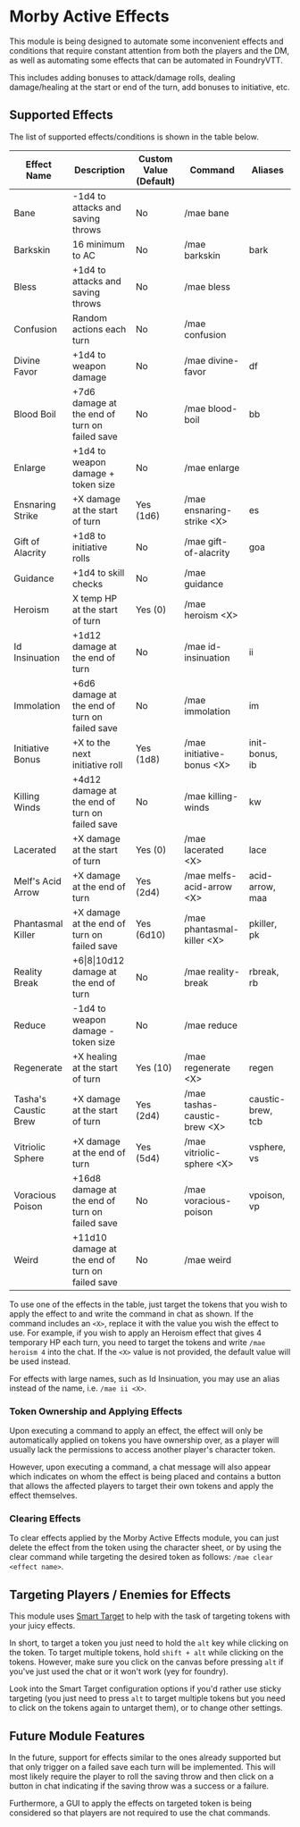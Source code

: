 # Morby Active Effects

This module is being designed to automate some inconvenient effects and conditions that require constant attention from both the players and the DM, as well as automating some effects that can be automated in FoundryVTT.

This includes adding bonuses to attack/damage rolls, dealing damage/healing at the start or end of the turn, add bonuses to initiative, etc.

## Supported Effects

The list of supported effects/conditions is shown in the table below.

| Effect Name          | Description                                     | Custom Value (Default) | Command                        | Aliases           |
| -------------------- | ----------------------------------------------- | ---------------------- | ------------------------------ | ----------------- |
| Bane                 | -1d4 to attacks and saving throws               | No                     | /mae bane                      |                   |
| Barkskin             | 16 minimum to AC                                | No                     | /mae barkskin                  | bark              |
| Bless                | +1d4 to attacks and saving throws               | No                     | /mae bless                     |                   |
| Confusion            | Random actions each turn                        | No                     | /mae confusion                 |                   |
| Divine Favor         | +1d4 to weapon damage                           | No                     | /mae divine-favor              | df                |
| Blood Boil           | +7d6 damage at the end of turn on failed save   | No                     | /mae blood-boil                | bb                |
| Enlarge              | +1d4 to weapon damage + token size              | No                     | /mae enlarge                   |                   |
| Ensnaring Strike     | +X damage at the start of turn                  | Yes (1d6)              | /mae ensnaring-strike \<X\>    | es                |
| Gift of Alacrity     | +1d8 to initiative rolls                        | No                     | /mae gift-of-alacrity          | goa               |
| Guidance             | +1d4 to skill checks                            | No                     | /mae guidance                  |                   |
| Heroism              | X temp HP at the start of turn                  | Yes (0)                | /mae heroism \<X\>             |                   |
| Id Insinuation       | +1d12 damage at the end of turn                 | No                     | /mae id-insinuation            | ii                |
| Immolation           | +6d6 damage at the end of turn on failed save   | No                     | /mae immolation                | im                |
| Initiative Bonus     | +X to the next initiative roll                  | Yes (1d8)              | /mae initiative-bonus \<X\>    | init-bonus, ib    |
| Killing Winds        | +4d12 damage at the end of turn on failed save  | No                     | /mae killing-winds             | kw                |
| Lacerated            | +X damage at the start of turn                  | Yes (0)                | /mae lacerated  \<X\>          | lace              |
| Melf's Acid Arrow    | +X damage at the end of turn                    | Yes (2d4)              | /mae melfs-acid-arrow \<X\>    | acid-arrow, maa   |
| Phantasmal Killer    | +X damage at the end of turn on failed save     | Yes (6d10)             | /mae phantasmal-killer \<X\>   | pkiller, pk       |
| Reality Break        | +6\|8\|10d12 damage at the end of turn          | No                     | /mae reality-break             | rbreak, rb        |
| Reduce               | -1d4 to weapon damage - token size              | No                     | /mae reduce                    |                   |
| Regenerate           | +X healing at the start of turn                 | Yes (10)               | /mae regenerate \<X\>          | regen             |
| Tasha's Caustic Brew | +X damage at the start of turn                  | Yes (2d4)              | /mae tashas-caustic-brew \<X\> | caustic-brew, tcb |
| Vitriolic Sphere     | +X damage at the end of turn                    | Yes (5d4)              | /mae vitriolic-sphere \<X\>    | vsphere, vs       |
| Voracious Poison     | +16d8 damage at the end of turn on failed save  | No                     | /mae voracious-poison          | vpoison, vp       |
| Weird                | +11d10 damage at the end of turn on failed save | No                     | /mae weird                     |                   |

To use one of the effects in the table, just target the tokens that you wish to apply the effect to and write the command in chat as shown. If the command includes an  `<X>`, replace it with the value you wish the effect to use. For example, if you wish to apply an Heroism effect that gives 4 temporary HP each turn, you need to target the tokens and write `/mae heroism 4` into the chat. If the `<X>` value is not provided, the default value will be used instead.

For effects with large names, such as Id Insinuation, you may use an alias instead of the name, i.e. `/mae ii <X>`.

### Token Ownership and Applying Effects

Upon executing a command to apply an effect, the effect will only be automatically applied on tokens you have ownership over, as a player will usually lack the permissions to access another player's character token.

However, upon executing a command, a chat message will also appear which indicates on whom the effect is being placed and contains a button that allows the affected players to target their own tokens and apply the effect themselves.

### Clearing Effects

To clear effects applied by the Morby Active Effects module, you can just delete the effect from the token using the character sheet, or by using the clear command while targeting the desired token as follows: `/mae clear <effect name>`.

## Targeting Players / Enemies for Effects

This module uses [Smart Target](https://foundryvtt.com/packages/smarttarget) to help with the task of targeting tokens with your juicy effects.

In short, to target a token you just need to hold the `alt` key while clicking on the token. To target multiple tokens, hold `shift + alt` while clicking on the tokens. However, make sure you click on the canvas before pressing `alt` if you've just used the chat or it won't work (yey for foundry).

Look into the Smart Target configuration options if you'd rather use sticky targeting (you just need to press `alt` to target multiple tokens but you need to click on the tokens again to untarget them), or to change other settings.

## Future Module Features

In the future, support for effects similar to the ones already supported but that only trigger on a failed save each turn will be implemented. This will most likely require the player to roll the saving throw and then click on a button in chat indicating if the saving throw was a success or a failure.

Furthermore, a GUI to apply the effects on targeted token is being considered so that players are not required to use the chat commands.
